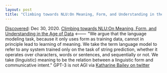 ```yaml
---
layout: post
title: "Climbing towards NLU:On Meaning, Form, and Understanding in the Age of Data"
---
```

[Discovered](http://rolandtanglao.com/2020/07/29/p1-blogthis-checkvist-list-links-to-blog/): Dec 30, 2020. [Climbing towards NLU:On Meaning, Form, and Understanding in the Age of Data](https://www.aclweb.org/anthology/2020.acl-main.463.pdf) <--- "We argue that the language modeling task, because it only uses form as training data, cannot in principle lead to learning of meaning. We take the term language model to refer to any system trained only on the task of string prediction, whether it operates over characters, words or sentences, and sequentially or not. We take (linguistic) meaning to be the relation between a linguistic form and communicative intent." GPT-3 is not AGI via [Katharine Bailey on twitter](https://twitter.com/katherinebailey/status/1284944491464597505)
